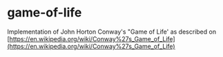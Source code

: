 # game-of-life

Implementation of John Horton Conway's "Game of Life' as described on [https://en.wikipedia.org/wiki/Conway%27s_Game_of_Life](https://en.wikipedia.org/wiki/Conway%27s_Game_of_Life)
